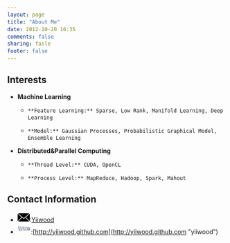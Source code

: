 ```yaml
---
layout: page
title: "About Me"
date: 2012-10-20 16:35
comments: false
sharing: fasle
footer: false
---
```


## Interests ##
*    **Machine Learning**
     *     **Feature Learning:** Sparse, Low Rank, Manifold Learning, Deep Learning
     *     **Model:** Gaussian Processes, Probabilistic Graphical Model, Ensemble Learning
*    **Distributed&Parallel Computing**
     *     **Thread Level:** CUDA, OpenCL
     *     **Process Level:** MapReduce, Hadoop, Spark, Mahout
	 
## Contact Information ##
*   ![image][1]:[Yiiwood](<mailto:yiiwood@gmail.com>)
*   ![image][2]:[http://yiiwood.github.com](http://yiiwood.github.com "yiiwood")

[1]: ../images/email.png
[2]: ../images/www.jpg
